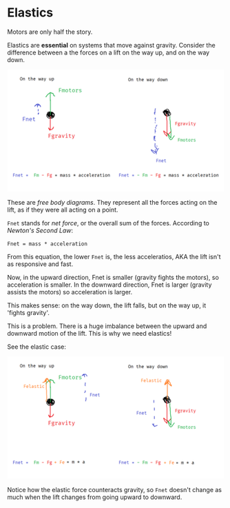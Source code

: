 # Elastics

Motors are only half the story.

Elastics are **essential** on systems that move against gravity. Consider the difference between a the forces on a lift on the way up, and on the way down.

![elasticpic](../_media/fnet.png)

These are *free body diagrams*. They represent all the forces acting on the lift, as if they were all acting on a point.

`Fnet` stands for *net force*, or the overall sum of the forces. According to *Newton's Second Law*:
```
Fnet = mass * acceleration
```
From this equation, the lower `Fnet` is, the less acceleratios, AKA the lift isn't as responsive and fast.

Now, in  the upward direction, Fnet is smaller (gravity fights the motors), so acceleration is smaller. In the downward direction, Fnet is larger (gravity assists the motors) so acceleration is larger.

This makes sense: on the way down, the lift falls, but on the way up, it 'fights gravity'.

This is a problem. There is a huge imbalance between the upward and downward motion of the lift. This is why we need elastics!

See the elastic case:

![elasticpic](../_media/fnet2.png)

Notice how the elastic force counteracts gravity, so `Fnet` doesn't change as much when the lift changes from going upward to downward.

